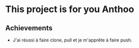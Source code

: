 # This project is for you Anthoo
## Achievements
- J'ai réussi à faire clone, pull et je m'apprête à faire push.
